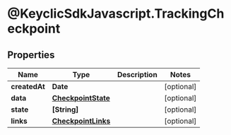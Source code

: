 # @KeyclicSdkJavascript.TrackingCheckpoint

## Properties
Name | Type | Description | Notes
------------ | ------------- | ------------- | -------------
**createdAt** | **Date** |  | [optional] 
**data** | [**CheckpointState**](CheckpointState.md) |  | [optional] 
**state** | **[String]** |  | [optional] 
**links** | [**CheckpointLinks**](CheckpointLinks.md) |  | [optional] 


